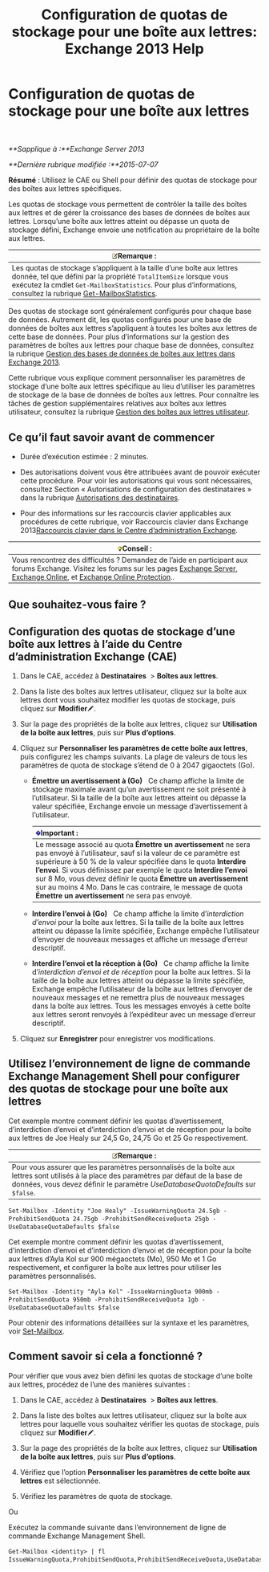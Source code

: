 ﻿---
title: 'Configuration de quotas de stockage pour une boîte aux lettres: Exchange 2013 Help'
TOCTitle: Configuration de quotas de stockage pour une boîte aux lettres
ms:assetid: 5f5fe292-c80e-4a0b-b3e6-e193ea5171d0
ms:mtpsurl: https://technet.microsoft.com/fr-fr/library/Aa998353(v=EXCHG.150)
ms:contentKeyID: 50555400
ms.date: 04/24/2018
mtps_version: v=EXCHG.150
ms.translationtype: HT
---

# Configuration de quotas de stockage pour une boîte aux lettres

 

_**Sapplique à :**Exchange Server 2013_

_**Dernière rubrique modifiée :**2015-07-07_

**Résumé** : Utilisez le CAE ou Shell pour définir des quotas de stockage pour des boîtes aux lettres spécifiques.

Les quotas de stockage vous permettent de contrôler la taille des boîtes aux lettres et de gérer la croissance des bases de données de boîtes aux lettres. Lorsqu’une boîte aux lettres atteint ou dépasse un quota de stockage défini, Exchange envoie une notification au propriétaire de la boîte aux lettres.

<table>
<thead>
<tr class="header">
<th><img src="images/JJ159664.note(EXCHG.150).gif" title="Remarque" alt="Remarque" />Remarque :</th>
</tr>
</thead>
<tbody>
<tr class="odd">
<td>Les quotas de stockage s’appliquent à la taille d’une boîte aux lettres donnée, tel que défini par la propriété <code>TotalItemSize</code> lorsque vous exécutez la cmdlet <code>Get-MailboxStatistics</code>. Pour plus d’informations, consultez la rubrique <a href="https://technet.microsoft.com/fr-fr/library/bb124612(v=exchg.150)">Get-MailboxStatistics</a>.</td>
</tr>
</tbody>
</table>


Des quotas de stockage sont généralement configurés pour chaque base de données. Autrement dit, les quotas configurés pour une base de données de boîtes aux lettres s’appliquent à toutes les boîtes aux lettres de cette base de données. Pour plus d’informations sur la gestion des paramètres de boîtes aux lettres pour chaque base de données, consultez la rubrique [Gestion des bases de données de boîtes aux lettres dans Exchange 2013](manage-mailbox-databases-in-exchange-2013-exchange-2013-help.md).

Cette rubrique vous explique comment personnaliser les paramètres de stockage d’une boîte aux lettres spécifique au lieu d’utiliser les paramètres de stockage de la base de données de boîtes aux lettres. Pour connaître les tâches de gestion supplémentaires relatives aux boîtes aux lettres utilisateur, consultez la rubrique [Gestion des boîtes aux lettres utilisateur](manage-user-mailboxes-exchange-2013-help.md).

## Ce qu’il faut savoir avant de commencer

  - Durée d’exécution estimée : 2 minutes.

  - Des autorisations doivent vous être attribuées avant de pouvoir exécuter cette procédure. Pour voir les autorisations qui vous sont nécessaires, consultez Section « Autorisations de configuration des destinataires » dans la rubrique [Autorisations des destinataires](recipients-permissions-exchange-2013-help.md).

  - Pour des informations sur les raccourcis clavier applicables aux procédures de cette rubrique, voir Raccourcis clavier dans Exchange 2013[Raccourcis clavier dans le Centre d’administration Exchange](keyboard-shortcuts-in-the-exchange-admin-center-exchange-online-protection-help.md).

<table>
<thead>
<tr class="header">
<th><img src="images/Bb125224.tip(EXCHG.150).gif" title="Conseil" alt="Conseil" />Conseil :</th>
</tr>
</thead>
<tbody>
<tr class="odd">
<td>Vous rencontrez des difficultés ? Demandez de l’aide en participant aux forums Exchange. Visitez les forums sur les pages <a href="https://go.microsoft.com/fwlink/p/?linkid=60612">Exchange Server</a>, <a href="https://go.microsoft.com/fwlink/p/?linkid=267542">Exchange Online</a>, et <a href="https://go.microsoft.com/fwlink/p/?linkid=285351">Exchange Online Protection</a>..</td>
</tr>
</tbody>
</table>


## Que souhaitez-vous faire ?

## Configuration des quotas de stockage d’une boîte aux lettres à l’aide du Centre d’administration Exchange (CAE)

1.  Dans le CAE, accédez à **Destinataires**  \> **Boîtes aux lettres**.

2.  Dans la liste des boîtes aux lettres utilisateur, cliquez sur la boîte aux lettres dont vous souhaitez modifier les quotas de stockage, puis cliquez sur **Modifier**![Icône Modifier](images/Bb124582.6f53ccb2-1f13-4c02-bea0-30690e6ea71d(EXCHG.150).gif "Icône Modifier").

3.  Sur la page des propriétés de la boîte aux lettres, cliquez sur **Utilisation de la boîte aux lettres**, puis sur **Plus d’options**.

4.  Cliquez sur **Personnaliser les paramètres de cette boîte aux lettres**, puis configurez les champs suivants. La plage de valeurs de tous les paramètres de quota de stockage s’étend de 0 à 2047 gigaoctets (Go).
    
      - **Émettre un avertissement à (Go)**   Ce champ affiche la limite de stockage maximale avant qu’un avertissement ne soit présenté à l’utilisateur. Si la taille de la boîte aux lettres atteint ou dépasse la valeur spécifiée, Exchange envoie un message d’avertissement à l’utilisateur.
        
        <table>
        <thead>
        <tr class="header">
        <th><img src="images/JJ159813.important(EXCHG.150).gif" title="Important" alt="Important" />Important :</th>
        </tr>
        </thead>
        <tbody>
        <tr class="odd">
        <td>Le message associé au quota <strong>Émettre un avertissement</strong> ne sera pas envoyé à l’utilisateur, sauf si la valeur de ce paramètre est supérieure à 50 % de la valeur spécifiée dans le quota <strong>Interdire l’envoi</strong>. Si vous définissez par exemple le quota <strong>Interdire l’envoi</strong> sur 8 Mo, vous devez définir le quota <strong>Émettre un avertissement</strong> sur au moins 4 Mo. Dans le cas contraire, le message de quota <strong>Émettre un avertissement</strong> ne sera pas envoyé.</td>
        </tr>
        </tbody>
        </table>
    
      - **Interdire l’envoi à (Go)**   Ce champ affiche la limite d’*interdiction d’envoi* pour la boîte aux lettres. Si la taille de la boîte aux lettres atteint ou dépasse la limite spécifiée, Exchange empêche l’utilisateur d’envoyer de nouveaux messages et affiche un message d’erreur descriptif.
    
      - **Interdire l’envoi et la réception à (Go)**   Ce champ affiche la limite d’*interdiction d’envoi et de réception* pour la boîte aux lettres. Si la taille de la boîte aux lettres atteint ou dépasse la limite spécifiée, Exchange empêche l’utilisateur de la boîte aux lettres d’envoyer de nouveaux messages et ne remettra plus de nouveaux messages dans la boîte aux lettres. Tous les messages envoyés à cette boîte aux lettres seront renvoyés à l’expéditeur avec un message d’erreur descriptif.

5.  Cliquez sur **Enregistrer** pour enregistrer vos modifications.

## Utilisez l’environnement de ligne de commande Exchange Management Shell pour configurer des quotas de stockage pour une boîte aux lettres

Cet exemple montre comment définir les quotas d’avertissement, d’interdiction d’envoi et d’interdiction d’envoi et de réception pour la boîte aux lettres de Joe Healy sur 24,5 Go, 24,75 Go et 25 Go respectivement.

<table>
<thead>
<tr class="header">
<th><img src="images/JJ159664.note(EXCHG.150).gif" title="Remarque" alt="Remarque" />Remarque :</th>
</tr>
</thead>
<tbody>
<tr class="odd">
<td>Pour vous assurer que les paramètres personnalisés de la boîte aux lettres sont utilisés à la place des paramètres par défaut de la base de données, vous devez définir le paramètre <em>UseDatabaseQuotaDefaults</em> sur <code>$false</code>.</td>
</tr>
</tbody>
</table>


    Set-Mailbox -Identity "Joe Healy" -IssueWarningQuota 24.5gb -ProhibitSendQuota 24.75gb -ProhibitSendReceiveQuota 25gb -UseDatabaseQuotaDefaults $false

Cet exemple montre comment définir les quotas d’avertissement, d’interdiction d’envoi et d’interdiction d’envoi et de réception pour la boîte aux lettres d’Ayla Kol sur 900 mégaoctets (Mo), 950 Mo et 1 Go respectivement, et configurer la boîte aux lettres pour utiliser les paramètres personnalisés.

    Set-Mailbox -Identity "Ayla Kol" -IssueWarningQuota 900mb -ProhibitSendQuota 950mb -ProhibitSendReceiveQuota 1gb -UseDatabaseQuotaDefaults $false

Pour obtenir des informations détaillées sur la syntaxe et les paramètres, voir [Set-Mailbox](https://technet.microsoft.com/fr-fr/library/bb123981\(v=exchg.150\)).

## Comment savoir si cela a fonctionné ?

Pour vérifier que vous avez bien défini les quotas de stockage d’une boîte aux lettres, procédez de l’une des manières suivantes :

1.  Dans le CAE, accédez à **Destinataires**  \> **Boîtes aux lettres**.

2.  Dans la liste des boîtes aux lettres utilisateur, cliquez sur la boîte aux lettres pour laquelle vous souhaitez vérifier les quotas de stockage, puis cliquez sur **Modifier**![Icône Modifier](images/Bb124582.6f53ccb2-1f13-4c02-bea0-30690e6ea71d(EXCHG.150).gif "Icône Modifier").

3.  Sur la page des propriétés de la boîte aux lettres, cliquez sur **Utilisation de la boîte aux lettres**, puis sur **Plus d’options**.

4.  Vérifiez que l’option **Personnaliser les paramètres de cette boîte aux lettres** est sélectionnée.

5.  Vérifiez les paramètres de quota de stockage.

Ou

Exécutez la commande suivante dans l’environnement de ligne de commande Exchange Management Shell.

    Get-Mailbox <identity> | fl IssueWarningQuota,ProhibitSendQuota,ProhibitSendReceiveQuota,UseDatabaseQuotaDefaults

